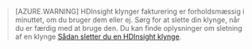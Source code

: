 

> [AZURE.WARNING] HDInsight klynger fakturering er forholdsmæssig i minuttet, om du bruger dem eller ej. Sørg for at slette din klynge, når du er færdig med at bruge den. Du kan finde oplysninger om sletning af en klynge [Sådan sletter du en HDInsight klynge](../articles/hdinsight/hdinsight-delete-cluster.md).

